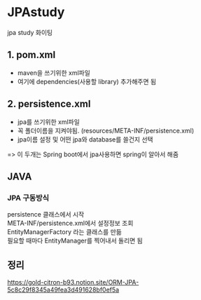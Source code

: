 # JPAstudy
jpa study 화이팅

## 1. pom.xml
- maven을 쓰기위한 xml파일
- 여기에 dependencies(사용할 library) 추가해주면 됨

## 2. persistence.xml
- jpa를 쓰기위한 xml파일
- 꼭 폴더이름을 지켜야됨. (resources/META-INF/persistence.xml)
- jpa이름 설정 및 어떤 jpa와 database를 쓸건지 선택

=> 이 두개는 Spring boot에서 jpa사용하면 spring이 알아서 해줌

## JAVA

### JPA 구동방식
persistence 클래스에서 시작<BR>
META-INF/persistence.xml에서 설정정보 조회<BR>
EntityManagerFactory 라는 클래스를 만듦<BR>
필요할 때마다 EntityManager를 찍어내서 돌리면 됨<BR>

## 정리
https://gold-citron-b93.notion.site/ORM-JPA-5c8c29f8345a49fea3d491628bf0ef5a